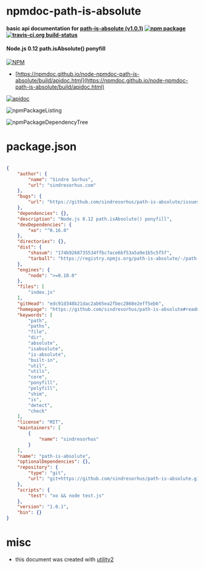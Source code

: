 # npmdoc-path-is-absolute

#### basic api documentation for  [path-is-absolute (v1.0.1)](https://github.com/sindresorhus/path-is-absolute#readme)  [![npm package](https://img.shields.io/npm/v/npmdoc-path-is-absolute.svg?style=flat-square)](https://www.npmjs.org/package/npmdoc-path-is-absolute) [![travis-ci.org build-status](https://api.travis-ci.org/npmdoc/node-npmdoc-path-is-absolute.svg)](https://travis-ci.org/npmdoc/node-npmdoc-path-is-absolute)

#### Node.js 0.12 path.isAbsolute() ponyfill

[![NPM](https://nodei.co/npm/path-is-absolute.png?downloads=true&downloadRank=true&stars=true)](https://www.npmjs.com/package/path-is-absolute)

- [https://npmdoc.github.io/node-npmdoc-path-is-absolute/build/apidoc.html](https://npmdoc.github.io/node-npmdoc-path-is-absolute/build/apidoc.html)

[![apidoc](https://npmdoc.github.io/node-npmdoc-path-is-absolute/build/screenCapture.buildCi.browser.%252Ftmp%252Fbuild%252Fapidoc.html.png)](https://npmdoc.github.io/node-npmdoc-path-is-absolute/build/apidoc.html)

![npmPackageListing](https://npmdoc.github.io/node-npmdoc-path-is-absolute/build/screenCapture.npmPackageListing.svg)

![npmPackageDependencyTree](https://npmdoc.github.io/node-npmdoc-path-is-absolute/build/screenCapture.npmPackageDependencyTree.svg)



# package.json

```json

{
    "author": {
        "name": "Sindre Sorhus",
        "url": "sindresorhus.com"
    },
    "bugs": {
        "url": "https://github.com/sindresorhus/path-is-absolute/issues"
    },
    "dependencies": {},
    "description": "Node.js 0.12 path.isAbsolute() ponyfill",
    "devDependencies": {
        "xo": "^0.16.0"
    },
    "directories": {},
    "dist": {
        "shasum": "174b9268735534ffbc7ace6bf53a5a9e1b5c5f5f",
        "tarball": "https://registry.npmjs.org/path-is-absolute/-/path-is-absolute-1.0.1.tgz"
    },
    "engines": {
        "node": ">=0.10.0"
    },
    "files": [
        "index.js"
    ],
    "gitHead": "edc91d348b21dac2ab65ea2fbec2868e2eff5eb6",
    "homepage": "https://github.com/sindresorhus/path-is-absolute#readme",
    "keywords": [
        "path",
        "paths",
        "file",
        "dir",
        "absolute",
        "isabsolute",
        "is-absolute",
        "built-in",
        "util",
        "utils",
        "core",
        "ponyfill",
        "polyfill",
        "shim",
        "is",
        "detect",
        "check"
    ],
    "license": "MIT",
    "maintainers": [
        {
            "name": "sindresorhus"
        }
    ],
    "name": "path-is-absolute",
    "optionalDependencies": {},
    "repository": {
        "type": "git",
        "url": "git+https://github.com/sindresorhus/path-is-absolute.git"
    },
    "scripts": {
        "test": "xo && node test.js"
    },
    "version": "1.0.1",
    "bin": {}
}
```



# misc
- this document was created with [utility2](https://github.com/kaizhu256/node-utility2)
